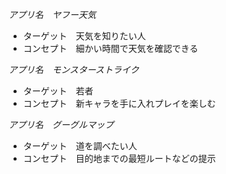 *アプリ名　ヤフー天気*
* ターゲット　天気を知りたい人
* コンセプト　細かい時間で天気を確認できる

*アプリ名　モンスターストライク*
* ターゲット　若者
* コンセプト　新キャラを手に入れプレイを楽しむ

*アプリ名　グーグルマップ*
* ターゲット　道を調べたい人
* コンセプト　目的地までの最短ルートなどの提示


